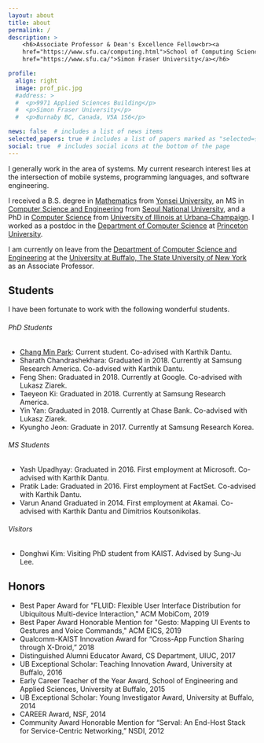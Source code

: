 ```yaml
---
layout: about
title: about
permalink: /
description: >
    <h6>Associate Professor & Dean's Excellence Fellow<br><a
    href="https://www.sfu.ca/computing.html">School of Computing Science</a>, <a
    href="https://www.sfu.ca/">Simon Fraser University</a></h6>

profile:
  align: right
  image: prof_pic.jpg
  #address: >
  #  <p>9971 Applied Sciences Building</p>
  #  <p>Simon Fraser University</p>
  #  <p>Burnaby BC, Canada, V5A 1S6</p>

news: false  # includes a list of news items
selected_papers: true # includes a list of papers marked as "selected={true}"
social: true  # includes social icons at the bottom of the page
---
```


I generally work in the area of systems. My current research interest lies at the
intersection of mobile systems, programming languages, and software engineering.

I received a B.S. degree in [Mathematics](https://math.yonsei.ac.kr/math/index.do) from [Yonsei
University](https://www.yonsei.ac.kr/en_sc/index.jsp), an MS in [Computer Science and
Engineering](https://cse.snu.ac.kr/en) from [Seoul National
University](https://en.snu.ac.kr/index.html), and a PhD in [Computer
Science](https://cs.illinois.edu) from [University of Illinois at
Urbana-Champaign](https://illinois.edu). I worked as a postdoc in the [Department of Computer
Science](https://www.cs.princeton.edu/) at [Princeton University](https://www.princeton.edu/).

I am currently on leave from the [Department of Computer Science and
Engineering](https://engineering.buffalo.edu/computer-science-engineering.html) at the [University
at Buffalo, The State University of New York](https://www.buffalo.edu) as an Associate Professor.

## Students

I have been fortunate to work with the following wonderful students.

###### PhD Students

* [Chang Min Park](http://beyondthegeek.com/): Current student. Co-advised with Karthik Dantu.
* Sharath Chandrashekhara: Graduated in 2018. Currently at Samsung Research America. Co-advised
with Karthik Dantu.
* Feng Shen: Graduated in 2018. Currently at Google. Co-advised with Lukasz Ziarek.
* Taeyeon Ki: Graduated in 2018. Currently at Samsung Research America.
* Yin Yan: Graduated in 2018. Currently at Chase Bank. Co-advised with Lukasz Ziarek.
* Kyungho Jeon: Graduate in 2017. Currently at Samsung Research Korea.

###### MS Students

* Yash Upadhyay: Graduated in 2016. First employment at Microsoft. Co-advised with Karthik Dantu.
* Pratik Lade: Graduated in 2016. First employment at FactSet. Co-advised with Karthik Dantu.
* Varun Anand Graduated in 2014. First employment at Akamai. Co-advised with Karthik Dantu and
Dimitrios Koutsonikolas.

###### Visitors

* Donghwi Kim: Visiting PhD student from KAIST. Advised by Sung-Ju Lee.

## Honors

* Best Paper Award for "FLUID: Flexible User Interface Distribution for Ubiquitous Multi-device
  Interaction," ACM MobiCom, 2019
* Best Paper Award Honorable Mention for "Gesto: Mapping UI Events to Gestures and Voice Commands,"
  ACM EICS, 2019
* Qualcomm-KAIST Innovation Award for “Cross-App Function Sharing through X-Droid,” 2018
* Distinguished Alumni Educator Award, CS Department, UIUC, 2017
* UB Exceptional Scholar: Teaching Innovation Award, University at Buffalo, 2016
* Early Career Teacher of the Year Award, School of Engineering and Applied Sciences, University at
  Buffalo, 2015
* UB Exceptional Scholar: Young Investigator Award, University at Buffalo, 2014
* CAREER Award, NSF, 2014
* Community Award Honorable Mention for “Serval: An End-Host Stack for Service-Centric Networking,”
  NSDI, 2012
